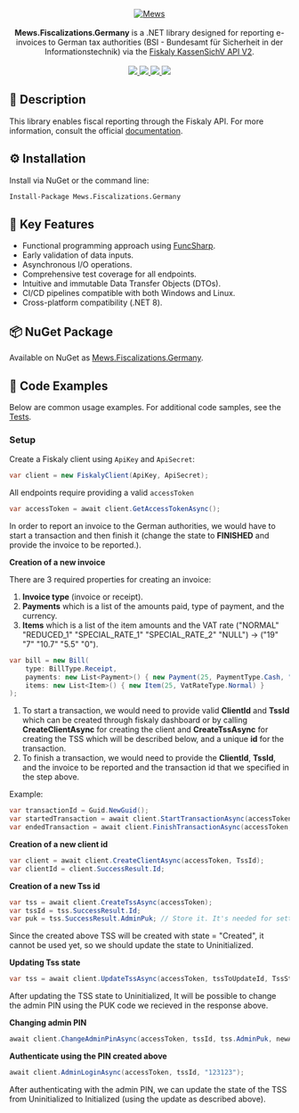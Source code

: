 <p align="center">
    <a href="https://mews.com">
        <img alt="Mews" src="https://user-images.githubusercontent.com/51375082/120493257-16938780-c3bb-11eb-8cb5-0b56fd08240d.png">
    </a>
    <br><br>
    <b>Mews.Fiscalizations.Germany</b> is a .NET library designed for reporting e-invoices to German tax authorities (BSI - Bundesamt für Sicherheit in der Informationstechnik) via the <a href="https://developer.fiskaly.com/api/kassensichv/v2/">Fiskaly KassenSichV API V2</a>.
    <br><br>
    <a href="https://www.nuget.org/packages/Mews.Fiscalizations.Germany/">
        <img src="https://img.shields.io/nuget/v/Mews.Fiscalizations.Germany">
    </a>
    <a href="https://github.com/MewsSystems/fiscalizations/blob/master/LICENSE">
        <img src="https://img.shields.io/github/license/MewsSystems/fiscalizations">
    </a>
    <a href="https://github.com/MewsSystems/fiscalizations/actions/workflows/publish-germany.yml">
        <img src="https://img.shields.io/github/actions/workflow/status/MewsSystems/fiscalizations/publish-germany.yml?branch=master&label=publish">
    </a>
    <a href="https://developer.fiskaly.com/api/kassensichv/v1/">
        <img src="https://img.shields.io/badge/v2-Fiskaly-lightgrey">
    </a>
</p>


## 📃 Description

This library enables fiscal reporting through the Fiskaly API. For more information, consult the official [documentation](https://developer.fiskaly.com/api/kassensichv/v2/).

## ⚙️ Installation

Install via NuGet or the command line:
```bash
Install-Package Mews.Fiscalizations.Germany
```

## 🎯 Key Features

-   Functional programming approach using [FuncSharp](https://github.com/MewsSystems/FuncSharp).
-   Early validation of data inputs.
-   Asynchronous I/O operations.
-   Comprehensive test coverage for all endpoints.
-   Intuitive and immutable Data Transfer Objects (DTOs).
-   CI/CD pipelines compatible with both Windows and Linux.
-   Cross-platform compatibility (.NET 8).

## 📦 NuGet Package

Available on NuGet as [Mews.Fiscalizations.Germany](https://www.nuget.org/packages/Mews.Fiscalizations.Germany/).

## 👀 Code Examples

Below are common usage examples. For additional code samples, see the [Tests](https://github.com/MewsSystems/fiscalizations/tree/master/src/Germany/Mews.Fiscalizations.Germany.Tests).

### Setup
Create a Fiskaly client using `ApiKey` and `ApiSecret`:

```csharp
var client = new FiskalyClient(ApiKey, ApiSecret);
```

All endpoints require providing a valid `accessToken`

```csharp
var accessToken = await client.GetAccessTokenAsync();
```

In order to report an invoice to the German authorities, we would have to start a transaction and then finish it (change the state to **FINISHED** and provide the invoice to be reported.).

**Creation of a new invoice**

There are 3 required properties for creating an invoice:
1. **Invoice type** (invoice or receipt).
2. **Payments** which is a list of the amounts paid, type of payment, and the currency.
3. **Items** which is a list of the item amounts and the VAT rate ("NORMAL" "REDUCED_1" "SPECIAL_RATE_1" "SPECIAL_RATE_2" "NULL") -> ("19" "7" "10.7" "5.5" "0").

```csharp
var bill = new Bill(
    type: BillType.Receipt,
    payments: new List<Payment>() { new Payment(25, PaymentType.Cash, "EUR") },
    items: new List<Item>() { new Item(25, VatRateType.Normal) }
);
```

1. To start a transaction, we would need to provide valid **ClientId** and **TssId** which can be created through fiskaly dashboard or by calling **CreateClientAsync** for creating the client and **CreateTssAsync** for creating the TSS which will be described below, and a unique **id** for the transaction.
2. To finish a transaction, we would need to provide the **ClientId**, **TssId**, and the invoice to be reported and the transaction id that we specified in the step above.

Example:
```csharp
var transactionId = Guid.NewGuid();
var startedTransaction = await client.StartTransactionAsync(accessToken, clientId, tssId, transactionId);
var endedTransaction = await client.FinishTransactionAsync(accessToken, clientId, tssId, InvoiceToReport, transactionId);
```

**Creation of a new client id**
```csharp
var client = await client.CreateClientAsync(accessToken, TssId);
var clientId = client.SuccessResult.Id;
```

**Creation of a new Tss id**
```csharp
var tss = await client.CreateTssAsync(accessToken);
var tssId = tss.SuccessResult.Id;
var puk = tss.SuccessResult.AdminPuk; // Store it. It's needed for setting or changing admin Pin.
```

Since the created above TSS will be created with state = "Created", it cannot be used yet, so we should update the state to Uninitialized.

**Updating Tss state**
```csharp
var tss = await client.UpdateTssAsync(accessToken, tssToUpdateId, TssState.Uninitialized);
```

After updating the TSS state to Uninitialized, It will be possible to change the admin PIN using the PUK code we recieved in the response above.

**Changing admin PIN**
```csharp
await client.ChangeAdminPinAsync(accessToken, tssId, tss.AdminPuk, newAdminPin: "123123");
```

**Authenticate using the PIN created above**
```csharp
await client.AdminLoginAsync(accessToken, tssId, "123123");
```

After authenticating with the admin PIN, we can update the state of the TSS from Uninitialized to Initialized (using the update as described above).
